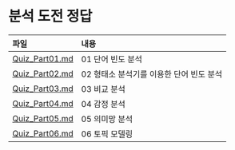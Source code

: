 # 분석 도전 정답

파일           | 내용
:------------- |:-------------
[Quiz_Part01.md](https://github.com/youngwoos/Doit_textmining/blob/main/Quiz/Quiz_Part01.md) | 01 단어 빈도 분석
[Quiz_Part02.md](https://github.com/youngwoos/Doit_textmining/blob/main/Quiz/Quiz_Part02.md) | 02 형태소 분석기를 이용한 단어 빈도 분석
[Quiz_Part03.md](https://github.com/youngwoos/Doit_textmining/blob/main/Quiz/Quiz_Part03.md) | 03 비교 분석
[Quiz_Part04.md](https://github.com/youngwoos/Doit_textmining/blob/main/Quiz/Quiz_Part04.md) | 04 감정 분석
[Quiz_Part05.md](https://github.com/youngwoos/Doit_textmining/blob/main/Quiz/Quiz_Part05.md) | 05 의미망 분석
[Quiz_Part06.md](https://github.com/youngwoos/Doit_textmining/blob/main/Quiz/Quiz_Part06.md) | 06 토픽 모델링


